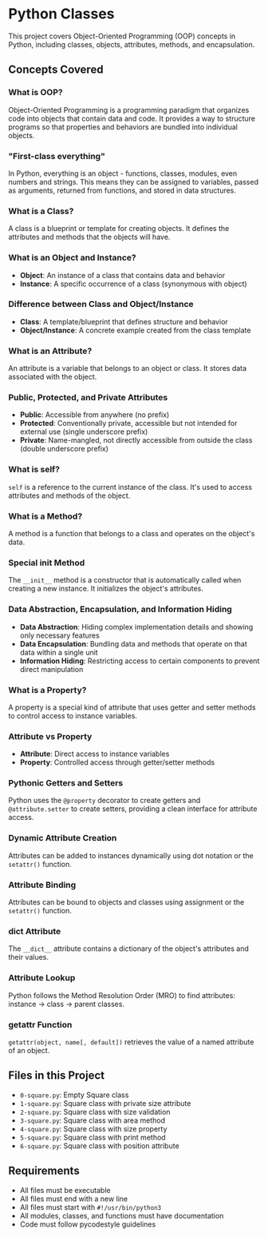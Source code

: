 # Python Classes

This project covers Object-Oriented Programming (OOP) concepts in Python, including classes, objects, attributes, methods, and encapsulation.

## Concepts Covered

### What is OOP?
Object-Oriented Programming is a programming paradigm that organizes code into objects that contain data and code. It provides a way to structure programs so that properties and behaviors are bundled into individual objects.

### "First-class everything"
In Python, everything is an object - functions, classes, modules, even numbers and strings. This means they can be assigned to variables, passed as arguments, returned from functions, and stored in data structures.

### What is a Class?
A class is a blueprint or template for creating objects. It defines the attributes and methods that the objects will have.

### What is an Object and Instance?
- **Object**: An instance of a class that contains data and behavior
- **Instance**: A specific occurrence of a class (synonymous with object)

### Difference between Class and Object/Instance
- **Class**: A template/blueprint that defines structure and behavior
- **Object/Instance**: A concrete example created from the class template

### What is an Attribute?
An attribute is a variable that belongs to an object or class. It stores data associated with the object.

### Public, Protected, and Private Attributes
- **Public**: Accessible from anywhere (no prefix)
- **Protected**: Conventionally private, accessible but not intended for external use (single underscore prefix)
- **Private**: Name-mangled, not directly accessible from outside the class (double underscore prefix)

### What is self?
`self` is a reference to the current instance of the class. It's used to access attributes and methods of the object.

### What is a Method?
A method is a function that belongs to a class and operates on the object's data.

### Special __init__ Method
The `__init__` method is a constructor that is automatically called when creating a new instance. It initializes the object's attributes.

### Data Abstraction, Encapsulation, and Information Hiding
- **Data Abstraction**: Hiding complex implementation details and showing only necessary features
- **Data Encapsulation**: Bundling data and methods that operate on that data within a single unit
- **Information Hiding**: Restricting access to certain components to prevent direct manipulation

### What is a Property?
A property is a special kind of attribute that uses getter and setter methods to control access to instance variables.

### Attribute vs Property
- **Attribute**: Direct access to instance variables
- **Property**: Controlled access through getter/setter methods

### Pythonic Getters and Setters
Python uses the `@property` decorator to create getters and `@attribute.setter` to create setters, providing a clean interface for attribute access.

### Dynamic Attribute Creation
Attributes can be added to instances dynamically using dot notation or the `setattr()` function.

### Attribute Binding
Attributes can be bound to objects and classes using assignment or the `setattr()` function.

### __dict__ Attribute
The `__dict__` attribute contains a dictionary of the object's attributes and their values.

### Attribute Lookup
Python follows the Method Resolution Order (MRO) to find attributes: instance → class → parent classes.

### getattr Function
`getattr(object, name[, default])` retrieves the value of a named attribute of an object.

## Files in this Project

- `0-square.py`: Empty Square class
- `1-square.py`: Square class with private size attribute
- `2-square.py`: Square class with size validation
- `3-square.py`: Square class with area method
- `4-square.py`: Square class with size property
- `5-square.py`: Square class with print method
- `6-square.py`: Square class with position attribute

## Requirements

- All files must be executable
- All files must end with a new line
- All files must start with `#!/usr/bin/python3`
- All modules, classes, and functions must have documentation
- Code must follow pycodestyle guidelines 